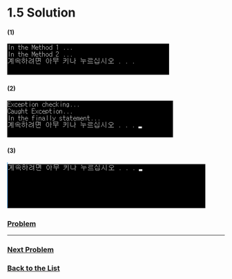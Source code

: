 # 1.5 Solution

#### (1)

![1](Images/1.5.1.png)

#### (2)

![1](Images/1.5.2.png)

#### (3)

![1](Images/1.5.3.png)

### [**Problem**](../Problems/1.5.md)

___

### [**Next Problem**](../Problems/2.9.md)

### [**Back to the List**](../#list-of-problems)
